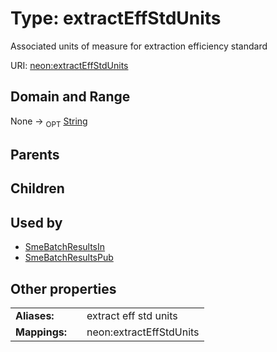 
# Type: extractEffStdUnits


Associated units of measure for extraction efficiency standard

URI: [neon:extractEffStdUnits](https://data.neonscience.org/extractEffStdUnits)


## Domain and Range

None ->  <sub>OPT</sub> [String](types/String.md)

## Parents


## Children


## Used by

 * [SmeBatchResultsIn](SmeBatchResultsIn.md)
 * [SmeBatchResultsPub](SmeBatchResultsPub.md)

## Other properties

|  |  |  |
| --- | --- | --- |
| **Aliases:** | | extract eff std units |
| **Mappings:** | | neon:extractEffStdUnits |

